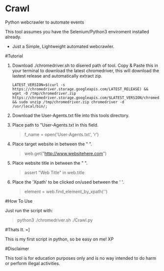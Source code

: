 # Crawl
Python webcrawler to automate events

This tool assumes you have the Selenium/Python3 enviroment installed already. 

- Just a Simple, Lightweight automated webcrawler.

#Tutorial

1.  Download ./chromedriver.sh to disered path of tool.
	Copy & Paste this in your terminal to download the latest chromedriver, this will download the lastest release and automatically extract zip.
		
		LATEST_VERSION=$(curl -s 
		https://chromedriver.storage.googleapis.com/LATEST_RELEASE) && 
		wget -O /tmp/chromedriver.zip 
		https://chromedriver.storage.googleapis.com/$LATEST_VERSION/chromedriver_linux64.zip
 		&& sudo unzip /tmp/chromedriver.zip chromedriver -d 
		/usr/local/bin/;

1.  Download the User-Agents.txt file into this tools directory.
	
2.  Place path to "User-Agents.txt in this field. 
	> f_name = open('User-Agents.txt', 'r')

3.  Place target website in between the " ". 
	> web.get("http://www.websitehere.com")		

4.  Place website title in between the " ".
	> assert "Web Title" in web.title

5.  Place the 'Xpath' to be clicked on/used between the ' '. 
	> element = web.find_element_by_xpath('')



#How To Use

Just run the script with: 
> python3 ./chromedriver.sh ./Crawl.py


#Thats It. =] 

This is my first script in python, so be easy on me! XP


#Disclaimer 

This tool is for education purposes only and is no way intended to do harm or perform illegal activities. 
